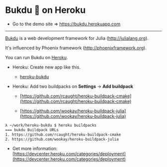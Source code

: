 Bukdu 🌌  on Heroku
==================


* Go to the demo site =>  https://bukdu.herokuapp.com


------------------

[Bukdu](https://github.com/wookay/Bukdu.jl) is a web development framework for Julia (http://julialang.org).

It's influenced by Phoenix framework (http://phoenixframework.org).

You can run Bukdu on [Heroku](https://www.heroku.com/).

 * Heroku: Create new app like this.

   - [heroku-bukdu](https://github.com/wookay/heroku-bukdu)

 * Heroku: Add two buildpacks on **Settings** -> **Add buildpack**

   - [https://github.com/rcaught/heroku-buildpack-cmake](https://github.com/rcaught/heroku-buildpack-cmake)

   - [https://github.com/wookay/heroku-buildpack-julia](https://github.com/wookay/heroku-buildpack-julia)

  ```sh
λ ~/work/heroku-bukdu $ heroku buildpacks
=== bukdu Buildpack URLs
1. https://github.com/rcaught/heroku-buildpack-cmake
2. https://github.com/wookay/heroku-buildpack-julia
```

 * Get more information: [https://devcenter.heroku.com/categories/deployment](https://devcenter.heroku.com/categories/deployment)
